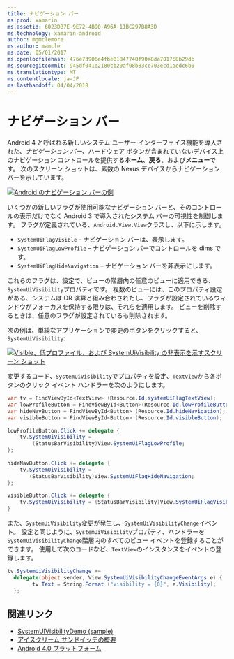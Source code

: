 ```yaml
---
title: ナビゲーション バー
ms.prod: xamarin
ms.assetid: 6023DB7E-9E72-4B90-A96A-11BC297B8A3D
ms.technology: xamarin-android
author: mgmclemore
ms.author: mamcle
ms.date: 05/01/2017
ms.openlocfilehash: 476e73906e4fbe01847740f90a8da701768b29db
ms.sourcegitcommit: 945df041e2180cb20af08b83cc703ecd1aedc6b0
ms.translationtype: MT
ms.contentlocale: ja-JP
ms.lasthandoff: 04/04/2018
---
```

# <a name="navigation-bar"></a>ナビゲーション バー

Android 4 と呼ばれる新しいシステム ユーザー インターフェイス機能を導入された、*ナビゲーション バー*、ハードウェア ボタンが含まれていないデバイス上のナビゲーション コントロールを提供する**ホーム**、**戻る**、および**メニュー**です。
次のスクリーン ショットは、素数の Nexus デバイスからナビゲーション バーを示しています。

 [![Android のナビゲーション バーの例](navigation-bar-images/19-navbar.png)](navigation-bar-images/19-navbar.png#lightbox)

いくつかの新しいフラグが使用可能なナビゲーション バーと、そのコントロールの表示だけでなく Android 3 で導入されたシステム バーの可視性を制御します。 フラグが定義されている、`Android.View.View`クラスし、以下に示します。

-   `SystemUiFlagVisible` &ndash; ナビゲーション バーは、表示します。 
-   `SystemUiFlagLowProfile` &ndash; ナビゲーション バーでコントロールを dims です。 
-   `SystemUiFlagHideNavigation` &ndash; ナビゲーション バーを非表示にします。 


これらのフラグは、設定で、ビューの階層内の任意のビューに適用できる、`SystemUiVisibility`プロパティです。 複数のビューには、このプロパティ設定がある、システムは OR 演算と組み合わされたし、フラグが設定されているウィンドウがフォーカスを保持する限りは、それらを適用します。 ビューを削除するときは、任意のフラグが設定されているも削除されます。

次の例は、単純なアプリケーションで変更のボタンをクリックすると、 `SystemUiVisibility`:

 [![Visible、低プロファイル、および SystemUiVisibility の非表示を示すスクリーン ショット](navigation-bar-images/18-systemuivisibility.png)](navigation-bar-images/18-systemuivisibility.png#lightbox)

変更するコード、`SystemUiVisibility`でプロパティを設定、`TextView`から各ボタンのクリック イベント ハンドラーを次のようにします。

```csharp
var tv = FindViewById<TextView> (Resource.Id.systemUiFlagTextView);
var lowProfileButton = FindViewById<Button>(Resource.Id.lowProfileButton);
var hideNavButton = FindViewById<Button> (Resource.Id.hideNavigation);
var visibleButton = FindViewById<Button> (Resource.Id.visibleButton);
           
lowProfileButton.Click += delegate {
    tv.SystemUiVisibility =
        (StatusBarVisibility)View.SystemUiFlagLowProfile;
};
           
hideNavButton.Click += delegate {
    tv.SystemUiVisibility =
       (StatusBarVisibility)View.SystemUiFlagHideNavigation;        
};
           
visibleButton.Click += delegate {
    tv.SystemUiVisibility = (StatusBarVisibility)View.SystemUiFlagVisible;
}
```

また、`SystemUiVisibility`変更が発生し、`SystemUiVisibilityChange`イベント。 設定と同じように、`SystemUiVisibility`プロパティ、ハンドラーを`SystemUiVisibilityChange`階層内のすべてのビュー イベントを登録することができます。 使用して次のコードなど、`TextView`のインスタンスをイベントの登録します。

```csharp
tv.SystemUiVisibilityChange +=
  delegate(object sender, View.SystemUiVisibilityChangeEventArgs e) {
        tv.Text = String.Format ("Visibility = {0}", e.Visibility);
  };
```



## <a name="related-links"></a>関連リンク

- [SystemUIVisibilityDemo (sample)](https://developer.xamarin.com/samples/monodroid/SystemUIVisibilityDemo/)
- [アイスクリーム サンドイッチの概要](http://www.android.com/about/ice-cream-sandwich/)
- [Android 4.0 プラットフォーム](http://developer.android.com/sdk/android-4.0.html)
